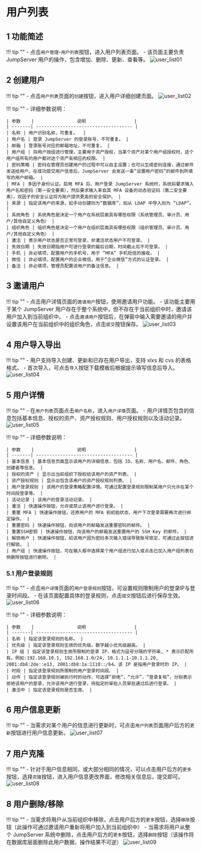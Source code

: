 # 用户列表
## 1 功能简述
!!! tip ""
    - 点击`用户管理`-`用户列表`按钮，进入用户列表页面。
    - 该页面主要负责 JumpServer 用户的操作，包含增加、删除、更新、查看等。
![user_list01](../../../img/user_list01.png)

## 2 创建用户
!!! tip ""
    - 点击`用户列表`页面的`创建`按钮，进入用户详细创建页面。
![user_list02](../../../img/user_list02.png)

!!! tip ""
    - 详细参数说明：

    | 参数    |                说明                  |
    | -------| ------------------------------------ |
    | 名称 | 用户识别名称，可重复。  |
    | 用户名 | 登录 JumpServer 的登录账号，不可重复。 |
    | 邮箱 | 登录账号对应的邮箱地址，不可重复。 |
    | 用户组 | 将用户按组进行管理，主要用于资产授权，当某个资产对某个用户组授权时，这个用户组所有的用户都对这个资产有相应的权限。 |
    | 密码策略 | 密码在管理员创建用户的过程中可以自主设置；也可以生成密码连接，通过邮件发送给用户。在成功提交用户信息后，JumpServer 会发送一条“设置用户密码”的邮件到所填写的用户邮箱。 |
    | MFA | 多因子身份认证。启用 MFA 后，用户登录 JumpServer 系统时，系统将要求输入用户名和密码（第一安全要素），然后要求输入来自其 MFA 设备的动态验证码（第二安全要素），双因子的安全认证将为账户提供更高的安全保护。 |
    | 来源 | 指定该用户的来源，如手动创建则为“数据库”，如从 LDAP 中导入则为 “LDAP”。 |
    | 系统角色 | 系统角色是决定一个用户在系统层面具有哪些权限（系统管理员、审计员、用户/其他自定义角色） |
    | 组织角色 | 组织角色是决定一个用户在组织层面具有哪些权限（组织管理员、审计员、用户/其他自定义角色） |
    | 激活 | 表示用户状态是否正常可登录，非激活状态用户不可登录。 |
    | 失效日期 | 失效日期指用户可进行登录的最后日期，时间截止后不可登录。 |
    | 手机 | 非必填项，配置用户的手机号，用于 “MFA” 手机短信的接收。 |
    | 微信 | 非必填项，配置用户的企业微信，用于“企业微信”方式的认证登录。 |
    | 备注 | 非必填项，管理员配置该用户的备注信息。 |

## 3 邀请用户
!!! tip ""
    - 点击用户详情页面的`邀请用户`按钮，使用邀请用户功能。
    - 该功能主要用于某个 JumpServer 用户存在于整个系统中，但不存在于当前组织中时，邀请该用户加入到当前组织中。
    - 点击`邀请用户`按钮后，在弹窗中输入需要邀请的用户并设置该用户在当前组织中的组织角色，点击`提交`按钮保存。
![user_list03](../../../img/user_list03.png)

## 4 用户导入导出
!!! tip ""
    - 用户支持导入创建、更新和已存在用户导出，支持 xlxs 和 cvs 的表格格式。
    - 首次导入，可点击`导入`按钮下载模板后根据提示填写信息后导入。
![user_list04](../../../img/user_list04.png)

## 5 用户详情
!!! tip ""
    - 在`用户列表`页面点击`用户名称`，进入`用户详情`页面。
    - 用户详情页包含的信息包括基本信息、授权的资产、资产授权规则、用户授权规则以及活动记录。
![user_list05](../../../img/user_list05.png)

!!! tip ""
    - 详细参数说明：

    | 参数    |                说明                  |
    | -------| ------------------------------------ |
    | 基本信息 | 基本信息页面显示该用户的详细信息，包括 ID、名称、用户名、邮件、角色、创建者等信息。 |
    | 授权的资产 | 显示出当前组织下授权给该用户的资产列表。 |
    | 资产授权规则 | 显示出包含该用户的资产授权规则列表。 |
    | 用户登录规则 | 该用户的登录策略配置详情。可通过配置登录规则限制某用户只允许在某个时间段登录等。 |
    | 活动记录 | 该用户的登录活动记录。 |
    | 激活 | 快速操作按钮，允许或禁止该用户进行登录。 |
    | 重置 MFA | 快速操作按钮，还原用户的 MFA 到初始状态，用户下次登录需要再次进行绑定操作。 |
    | 重置密码 | 快速操作按钮，向该用户的邮箱发送重置密码的邮件。 |
    | 重置SSH密钥 | 快速操作按钮，向该用户的邮箱发送重置用户的 SSH Key 的邮件。 |
    | 解锁用户 | 快速操作按钮，如该用户因为密码多次输入错误导致账号锁定，可通过此按钮进行解锁。 |
    | 用户组 | 快速操作按钮，可在输入框中选择某个用户组进行加入或点击已加入用户组列表右侧删除按钮进行删除。 |

### 5.1 用户登录规则
!!! tip ""
    - 点击`用户详情`页面的`用户登录规则`按钮，可设置规则限制用户的登录IP与登录时间段。
    - 在该页面配置具体的登录规则，点击`提交`按钮后进行保存生效。
![user_list06](../../../img/user_list06.png)

!!! tip ""
    - 详细参数说明：

    | 参数    |                说明                  |
    | -------| ------------------------------------ |
    | 名称 | 指定该登录规则的名称。 |
    | 优先级 | 指定该登录规则生效的优先级，数字越小优先级越高。 |
    | IP 组 | 指定该登录规则生效所限制的登录 IP，格式为逗号分隔的字符串, * 表示匹配所有。例如:192.168.10.1, 192.168.1.0/24, 10.1.1.1-10.1.1.20, 2001:db8:2de::e13, 2001:db8:1a:1110::/64。该 IP 是指用户登录时的 IP。 |
    | 时段 | 指定该登录规则所限制的用户登录时间段。 |
    | 动作 | 指定该登录规则被执行时的动作，可选择“拒绝”，“允许”，“登录复核”。分别表示拒绝该用户的登录，允许该用户进行登录，待指定的审批人员审批通过后进行登录。 |
    | 激活中 | 指定该登录规则是否生效。 |

## 6 用户信息更新
!!! tip ""
    - 当需求对某个用户的信息进行更新时，可点击`用户列表`页面用户后方的`更新`按钮进行用户信息更新。
![user_list07](../../../img/user_list07.png)

## 7 用户克隆
!!! tip ""
    - 针对于用户信息相同，或大部分相同的情况，可以点击用户后方的`更多`按钮，选择`克隆`按钮，进入用户信息更改界面，修改相关信息后，提交即可。
![user_list08](../../../img/user_list08.png)

## 8 用户删除/移除
!!! tip ""
    - 当需求将用户从当前组织中移除，点击用户后方的`更多`按钮，选择`移除`按钮（此操作可通过邀请用户重新将用户加入到当前组织中）
    - 当需求将用户从整个 JumpServer 系统中删除，点击用户后方的`更多`按钮，选择`删除`按钮（该操作将在数据库层面删除此用户数据，操作结果不可逆）
![user_list09](../../../img/user_list09.png) 